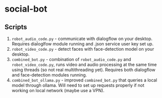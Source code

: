 # social-bot
## Scripts

1. `robot_audio_code.py` - communicate with dialogflow on your desktop. Requires dialoglfow module running and .json service user key set up.
2. `robot_video_code.py` - detect faces with face-detection model on your desktop.
3. `combined_bot.py` - combination of `robot_audio_code.py` and `robot_video_code.py`, runs video and audio processing at the same time using threads (so not real multithreading yet). Requires both dialogflow and face-detection modules running.
4. `combined_bot_ollama.py` -  improved `combined_bot.py` that queries a local model through ollama. Will need to set up requests properly if not working on local network (maybe use a VPN).